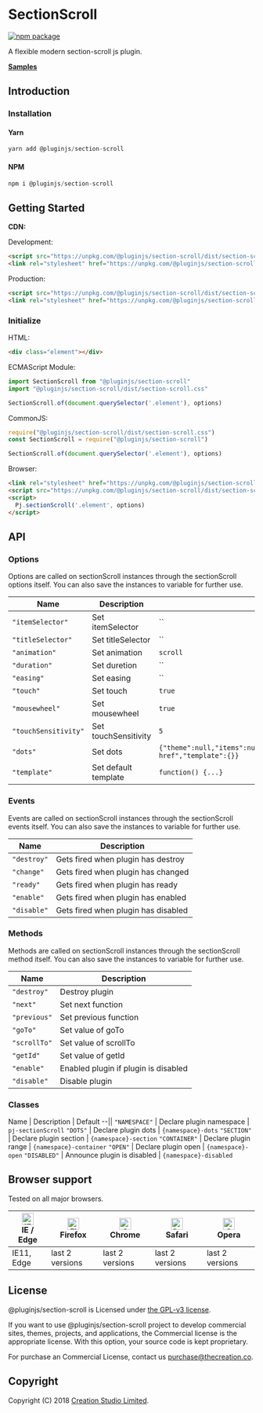 # SectionScroll

[![npm package](https://img.shields.io/npm/v/@pluginjs/section-scroll.svg)](https://www.npmjs.com/package/@pluginjs/section-scroll)

A flexible modern section-scroll js plugin.

**[Samples](https://codesandbox.io/s/github/pluginjs/pluginjs/tree/master/modules/sectionScroll/samples)**

## Introduction
### Installation

#### Yarn

```javascript
yarn add @pluginjs/section-scroll
```

#### NPM

```javascript
npm i @pluginjs/section-scroll
```

## Getting Started

**CDN:**

Development:

```html
<script src="https://unpkg.com/@pluginjs/section-scroll/dist/section-scroll.js"></script>
<link rel="stylesheet" href="https://unpkg.com/@pluginjs/section-scroll/dist/section-scroll.css">
```

Production:

```html
<script src="https://unpkg.com/@pluginjs/section-scroll/dist/section-scroll.min.js"></script>
<link rel="stylesheet" href="https://unpkg.com/@pluginjs/section-scroll/dist/section-scroll.min.css">
```

### Initialize

HTML:

```html
<div class="element"></div>
```

ECMAScript Module:

```javascript
import SectionScroll from "@pluginjs/section-scroll"
import "@pluginjs/section-scroll/dist/section-scroll.css"

SectionScroll.of(document.querySelector('.element'), options)
```

CommonJS:

```javascript
require("@pluginjs/section-scroll/dist/section-scroll.css")
const SectionScroll = require("@pluginjs/section-scroll")

SectionScroll.of(document.querySelector('.element'), options)
```

Browser:

```html
<link rel="stylesheet" href="https://unpkg.com/@pluginjs/section-scroll/dist/section-scroll.css">
<script src="https://unpkg.com/@pluginjs/section-scroll/dist/section-scroll.js"></script>
<script>
  Pj.sectionScroll('.element', options)
</script>
```

## API

### Options

Options are called on sectionScroll instances through the sectionScroll options itself.
You can also save the instances to variable for further use.

Name | Description | Default
--|--|--
`"itemSelector"` | Set itemSelector | ``
`"titleSelector"` | Set titleSelector | ``
`"animation"` | Set animation | `scroll`
`"duration"` | Set duretion | ``
`"easing"` | Set easing | ``
`"touch"` | Set touch | `true`
`"mousewheel"` | Set mousewheel | `true`
`"touchSensitivity"` | Set touchSensitivity | `5`
`"dots"` | Set dots | `{"theme":null,"items":null,"default":null,"direction":"vertical","valueFrom":"data-href","template":{}}`
`"template"` | Set default template | `function() {...}`

### Events

Events are called on sectionScroll instances through the sectionScroll events itself.
You can also save the instances to variable for further use.

Name | Description
--|--
`"destroy"` | Gets fired when plugin has destroy
`"change"` | Gets fired when plugin has changed
`"ready"` | Gets fired when plugin has ready
`"enable"` | Gets fired when plugin has enabled
`"disable"` | Gets fired when plugin has disabled

### Methods

Methods are called on sectionScroll instances through the sectionScroll method itself.
You can also save the instances to variable for further use.

Name | Description
--|--
`"destroy"` | Destroy plugin
`"next"` | Set next function
`"previous"` | Set previous function
`"goTo"` | Set value of goTo
`"scrollTo"` | Set value of scrollTo
`"getId"` | Set value of getId
`"enable"` | Enabled plugin if plugin is disabled
`"disable"` | Disable plugin

### Classes

Name | Description | Default
--||
`"NAMESPACE"` | Declare plugin namespace | `pj-sectionScroll`
`"DOTS"` | Declare plugin dots | `{namespace}-dots`
`"SECTION"` | Declare plugin section | `{namespace}-section`
`"CONTAINER"` | Declare plugin range | `{namespace}-container`
`"OPEN"` | Declare plugin open | `{namespace}-open`
`"DISABLED"` | Announce plugin is disabled | `{namespace}-disabled`

## Browser support

Tested on all major browsers.

| [<img src="https://raw.githubusercontent.com/alrra/browser-logos/master/src/edge/edge_48x48.png" alt="IE / Edge" width="24px" height="24px" />](http://godban.github.io/browsers-support-badges/)</br>IE / Edge | [<img src="https://raw.githubusercontent.com/alrra/browser-logos/master/src/firefox/firefox_48x48.png" alt="Firefox" width="24px" height="24px" />](http://godban.github.io/browsers-support-badges/)</br>Firefox | [<img src="https://raw.githubusercontent.com/alrra/browser-logos/master/src/chrome/chrome_48x48.png" alt="Chrome" width="24px" height="24px" />](http://godban.github.io/browsers-support-badges/)</br>Chrome | [<img src="https://raw.githubusercontent.com/alrra/browser-logos/master/src/safari/safari_48x48.png" alt="Safari" width="24px" height="24px" />](http://godban.github.io/browsers-support-badges/)</br>Safari | [<img src="https://raw.githubusercontent.com/alrra/browser-logos/master/src/opera/opera_48x48.png" alt="Opera" width="24px" height="24px" />](http://godban.github.io/browsers-support-badges/)</br>Opera |
| --------- | --------- | --------- | --------- | --------- |
| IE11, Edge| last 2 versions| last 2 versions| last 2 versions| last 2 versions|

## License

@pluginjs/section-scroll is Licensed under [the GPL-v3 license](LICENSE).

If you want to use @pluginjs/section-scroll project to develop commercial sites, themes, projects, and applications, the Commercial license is the appropriate license. With this option, your source code is kept proprietary.

For purchase an Commercial License, contact us purchase@thecreation.co.

## Copyright

Copyright (C) 2018 [Creation Studio Limited](creationstudio.com).
